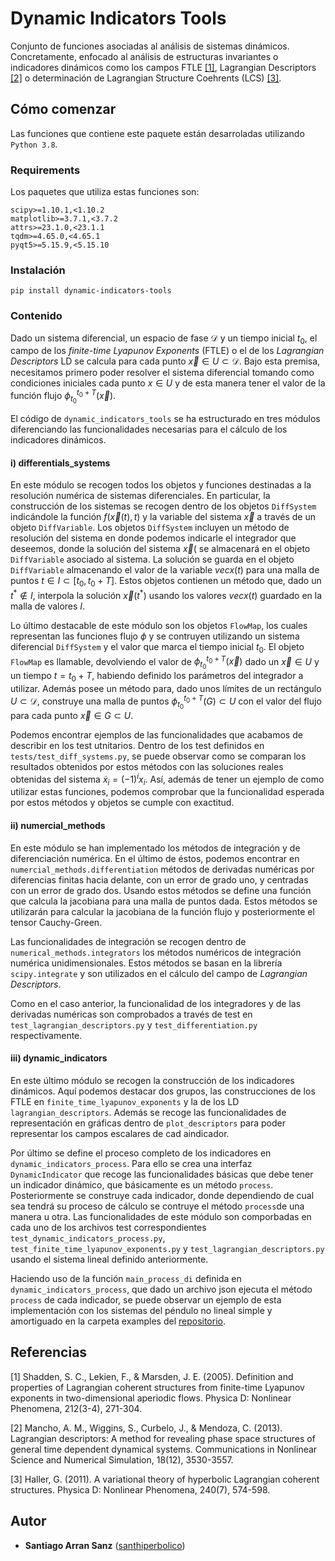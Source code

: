 # Dynamic Indicators Tools

Conjunto de funciones asociadas al análisis de sistemas dinámicos. Concretamente, enfocado al análisis de estructuras 
invariantes o indicadores dinámicos como los campos FTLE [[1]](##Referencias), Lagrangian Descriptors [[2]](##Referencias) o determinación de 
Lagrangian Structure Coehrents (LCS) [[3]](##Referencias).    

## Cómo comenzar
Las funciones que contiene este paquete están desarroladas utilizando `Python 3.8`.

### Requirements
Los paquetes que utiliza estas funciones son: 
```
scipy>=1.10.1,<1.10.2
matplotlib>=3.7.1,<3.7.2
attrs>=23.1.0,<23.1.1
tqdm>=4.65.0,<4.65.1
pyqt5>=5.15.9,<5.15.10
```

### Instalación
```
pip install dynamic-indicators-tools
```

### Contenido
Dado un sistema diferencial, un espacio de fase $\mathcal{D}$ y un tiempo inicial $t_0$, el campo de los *finite-time 
Lyapunov Exponents* (FTLE) o el de los *Lagrangian Descriptors* LD se calcula para cada punto 
$\vec{x}\in U\subset \mathcal{D}$. Bajo esta premisa, necesitamos primero poder resolver el sistema diferencial tomando como
condiciones iniciales cada punto $x\in U$ y de esta manera tener el valor de la función flujo $\phi_{t_0}^{t_0+T}(\vec{x})$.

El código de `dynamic_indicators_tools` se ha estructurado en tres módulos diferenciando las funcionalidades necesarias 
para el cálculo de los indicadores dinámicos.

#### i) differentials\_systems

En este módulo se recogen todos los objetos y funciones destinadas a la resolución numérica de sistemas diferenciales. 
En particular, la construcción de los sistemas se recogen dentro de los objetos `DiffSystem` indicándole la función 
$f(\vec{x}(t), t)$ y la variable del sistema $\vec{x}$ a través de un objeto `DiffVariable`. Los objetos `DiffSystem` 
incluyen un método de resolución del sistema en donde podemos indicarle el integrador que deseemos, donde la solución 
del sistema $\vec{x}($ se almacenará en el objeto `DiffVariable` asociado al sistema. La solución se guarda en el objeto
`DiffVariable` almacenando el valor de la variable $vec{x}(t)$ para una malla de puntos $t\in I\subset [t_0, t_0+T]$. 
Estos objetos contienen un método que, dado un $t^*\notin I$, interpola la solución $\vec{x}(t^*)$ usando los valores 
$vec{x}(t)$ guardado en la malla de valores $I$. 

Lo último destacable de este módulo son los objetos `FlowMap`, los cuales representan las funciones flujo $\phi$ y se 
contruyen utilizando un sistema diferencial `DiffSystem` y el valor que marca el tiempo inicial $t_0$. El objeto 
`FlowMap` es llamable, devolviendo el valor de $\phi_{t_0}^{t_0+T}(\vec{x})$ dado un $\vec{x}\in U$ y un tiempo 
$t=t_0+T$, habiendo definido los parámetros del integrador a utilizar. Además posee un método para, dado unos límites 
de un rectángulo $U\subset \mathcal{D}$, construye una malla de puntos $\phi_{t_0}^{t_0+T}(G)\subset U$  con el valor 
del flujo para cada punto $\vec{x}\in G\subset U$.

Podemos encontrar ejemplos de las funcionalidades que acabamos de describir en los test utnitarios. Dentro de los test 
definidos en `tests/test_diff_systems.py`, se puede observar como se comparan los resultados obtenidos por estos métodos
con las soluciones reales obtenidas del sistema $\dot x_i = (-1)^{i}x_i$. Así, además de tener un ejemplo de como 
utilizar estas funciones, podemos comprobar que la funcionalidad esperada por estos métodos y objetos se cumple con 
exactitud.

#### ii) numercial_methods

En este módulo se han implementado los métodos de integración y de diferenciación numérica. En el último de éstos, 
podemos encontrar en `numercial_methods.differentiation` métodos de derivadas numéricas por diferencias finitas hacia 
delante, con un error de grado uno, y centradas con un error de grado dos. Usando estos métodos se define una función 
que calcula la jacobiana para una malla de puntos dada. Estos métodos se utilizarán para calcular la jacobiana de la 
función flujo y posteriormente el tensor Cauchy-Green.

Las funcionalidades de integración se recogen dentro de `numerical_methods.integrators` los métodos numéricos de 
integración numérica unidimensionales. Estos métodos se basan en la librería `scipy.integrate` y son utilizados en el 
cálculo del campo de *Lagrangian Descriptors*.

Como en el caso anterior, la funcionalidad de los integradores y de las derivadas numéricas son comprobados a través de 
test en `test_lagrangian_descriptors.py` y `test_differentiation.py` respectivamente.

#### iii) dynamic_indicators
En este último módulo se recogen la construcción de los indicadores dinámicos. Aquí podemos destacar dos grupos, 
las construcciones de los FTLE en `finite_time_lyapunov_exponents` y la de los LD `lagrangian_descriptors`. Además se 
recoge las funcionalidades de representación en gráficas dentro de `plot_descriptors` para poder representar los campos 
escalares de cad aindicador.

Por último se define el proceso completo de los indicadores en `dynamic_indicators_process`. Para ello se crea una 
interfaz `DynamicIndicator` que recoge las funcionalidades básicas que debe tener un indicador dinámico, que básicamente
es un método `process`. Posteriormente se construye cada indicador, donde dependiendo de cual sea tendrá su proceso de
cálculo se contruye el método `process`de una manera u otra. Las funcionalidades de este módulo son comporbadas en cada 
uno de los archivos test correspondientes `test_dynamic_indicators_process.py`, `test_finite_time_lyapunov_exponents.py`
y `test_lagrangian_descriptors.py` usando el sistema lineal definido anteriormente.

Haciendo uso de la función `main_process_di` definida en `dynamic_indicators_process`, que dado un archivo json ejecuta 
el método `process` de cada indicador, se puede observar un ejemplo de esta implementación con los sistemas del péndulo 
no lineal simple y amortiguado en la carpeta examples del [repositorio](https://github.com/santhiperbolico/dynamic_indicators_tools).

## Referencias
[1] Shadden, S. C., Lekien, F., & Marsden, J. E. (2005). Definition and properties of Lagrangian coherent structures from finite-time Lyapunov exponents in two-dimensional aperiodic flows. Physica D: Nonlinear Phenomena, 212(3-4), 271-304.

[2] Mancho, A. M., Wiggins, S., Curbelo, J., & Mendoza, C. (2013). Lagrangian descriptors: A method for revealing phase space structures of general time dependent dynamical systems. Communications in Nonlinear Science and Numerical Simulation, 18(12), 3530-3557.

[3] Haller, G. (2011). A variational theory of hyperbolic Lagrangian coherent structures. Physica D: Nonlinear Phenomena, 240(7), 574-598.

## Autor

  - **Santiago Arran Sanz**
    ([santhiperbolico](https://github.com/santhiperbolico/))
